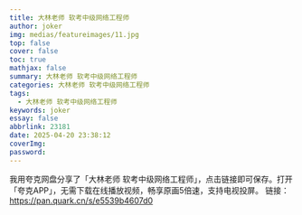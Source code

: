 ```yaml
---
title: 大林老师 软考中级网络工程师
author: joker
img: medias/featureimages/11.jpg
top: false
cover: false
toc: true
mathjax: false
summary: 大林老师 软考中级网络工程师
categories: 大林老师 软考中级网络工程师
tags:
  - 大林老师 软考中级网络工程师
keywords: joker
essay: false
abbrlink: 23181
date: 2025-04-20 23:38:12
coverImg:
password:
---
```


我用夸克网盘分享了「大林老师 软考中级网络工程师」，点击链接即可保存。打开「夸克APP」，无需下载在线播放视频，畅享原画5倍速，支持电视投屏。
链接：https://pan.quark.cn/s/e5539b4607d0
